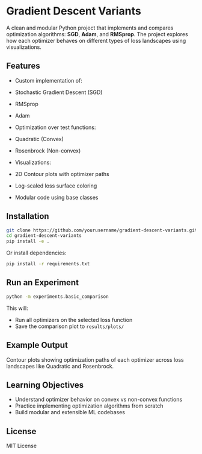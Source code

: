 # Gradient Descent Variants

A clean and modular Python project that implements and compares optimization algorithms: **SGD**, **Adam**, and **RMSprop**. The project explores how each optimizer behaves on different types of loss landscapes using visualizations.

## Features

- Custom implementation of:

- Stochastic Gradient Descent (SGD)
- RMSprop
- Adam
- Optimization over test functions:

- Quadratic (Convex)
- Rosenbrock (Non-convex)
- Visualizations:

- 2D Contour plots with optimizer paths
- Log-scaled loss surface coloring
- Modular code using base classes

## Installation

```bash
git clone https://github.com/yourusername/gradient-descent-variants.git
cd gradient-descent-variants
pip install -e .
```

Or install dependencies:

```bash
pip install -r requirements.txt
```

## Run an Experiment

```bash
python -m experiments.basic_comparison
```

This will:

- Run all optimizers on the selected loss function
- Save the comparison plot to `results/plots/`

## Example Output

Contour plots showing optimization paths of each optimizer across loss landscapes like Quadratic and Rosenbrock.

## Learning Objectives

- Understand optimizer behavior on convex vs non-convex functions
- Practice implementing optimization algorithms from scratch
- Build modular and extensible ML codebases

## License

MIT License
